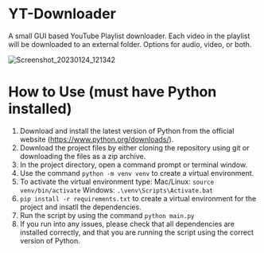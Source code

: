 # YT-Downloader
A small GUI based YouTube Playlist downloader. Each video in the playlist will be downloaded to an external folder. Options for audio, video, or both.

![Screenshot_20230124_121342](https://user-images.githubusercontent.com/23511285/214361905-84bdb3e2-939f-4c0c-b2cb-90d932424344.png)

# How to Use (must have Python installed)
1. Download and install the latest version of Python from the official website (https://www.python.org/downloads/).
2. Download the project files by either cloning the repository using git or downloading the files as a zip archive.
3. In the project directory, open a command prompt or terminal window.
4. Use the command `python -m venv venv` to create a virtual environment.
5. To activate the virtual environment type:
   Mac/Linux: `source venv/bin/activate`
   Windows: `.\venv\Scripts\Activate.bat`
7. `pip install -r requirements.txt` to create a virtual environment for the project and insatll the dependencies.
8. Run the script by using the command `python main.py`
9. If you run into any issues, please check that all dependencies are installed correctly, and that you are running the script using the correct version of Python.
